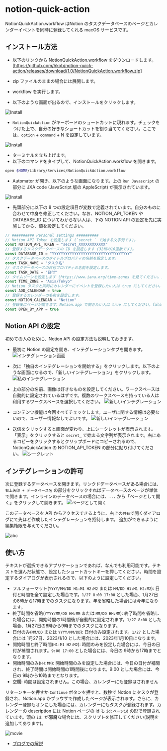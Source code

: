 # notion-quick-action

NotionQuickAction.workflow はNotion のタスクデータベースのページとカレンダーイベントを同時に登録してくれる macOS サービスです。

## インストール方法

- 以下のリンクから NotionQuickAction.workflow をダウンロードします。
[https://github.com/hkob/notion-quick-action/releases/download/1.0/NotionQuickAction.workflow.zip]

- zip ファイルのままの場合には展開します。
- workflow を実行します。
- 以下のような画面が出るので、インストールをクリックします。

![Install](QuickActionInstaller-J.png)

- `NotionQuickAction` がキーボードのショートカットに現れます。チェックをつけた上で、自分の好きなショートカットを割り当ててください。ここでは、`option` + `command` + N を設定しています。

![Install](Service-J.png)

- ターミナルを立ち上げます。
- 以下のコマンドをタイプして、NotionQuickAction.workflow を開きます。

```sh
open $HOME/Library/Services/NotionQuickAction.workflow
```

- Automator が開き、以下のような画面になります。上の `Run Javascript` の部分に JXA code (JavaScript 版の AppleScript) が表示されています。

![Install](Automator-J.png)

- 先頭部分に以下の 8 つの設定項目が変数で定義されています。自分のものに合わせて中身を修正してください。なお、NOTION_API_TOKEN や DATABASE_ID についてわからない人は、下の NOTION API の設定を先に実施してから、値を設定してください。

```Javascript
// ########## Personal settings ##########
// Notion API Token を設定します (`secret_` で始まる文字列です)。
const NOTION_API_TOKEN = "secret_XXXXXXXXXXXX"
// 登録するタスクデータベースの ID を設定します (32桁の16進数です)。
const DATABASE_ID = "YYYYYYYYYYYYYYYYYYYYYYYYYYYYYYYYYYY"
// タスクデータベースのタイトルプロパティの名前を設定します。
const TASK_NAME = "タスク名"
// タスクデータベースの日付プロパティの名前を設定します。
const TASK_DATE = "日付"
// タイムゾーンを設定します (https://www.iana.org/time-zones を見てください。日本の人はこのままでいいです)。
const TIME_ZONE = "Asia/Tokyo"
// Notion タスクと同時にカレンダーにイベントを登録したい人は true にしてください。したくない人は false にします。
const ADD_CALENDAR = true
// 登録するカレンダーの名前を設定します。
const NOTION_CALENDAR = "Notion"
// 登録後にページが開きます。Notion.app で開きたい人は true にしてください。false にするとデフォルトブラウザで開きます。
const OPEN_BY_APP = true
```

## Notion API の設定

初めての人のために、Notion API の設定方法も説明しておきます。

- 最初に Notion の設定を開き、インテグレーションタブを開きます。
![インテグレーション画面](Integration-J.png)

- 次に「独自のインテグレーションを開始する」をクリックします。以下のような画面になるので、「新しいインテグレーション」をクリックします。
![私のインテグレーション](myIntegration-J.png)

- 上の部分の名前、画像は好きなものを設定してください。ワークスペースは自動的に設定されているはずです。複数のワークスペースを持っている人は利用するワークスペースを選択してください。
![新しいインテグレーション](newIntegration0-J.png)

- コンテンツ機能は今回すべてチェックします。ユーザに関する情報は必要ないので、ユーザー情報なしでよいです。
![新しいインテグレーション](newIntegration1-J.png)

- 送信をクリックすると画面が変わり、上にシークレットが表示されます。「表示」をクリックすると `secret_` で始まる文字列が表示されます。右にあるコピーをクリックするとクリップボードにコピーされるので、NotionQuickAction の NOTION_API_TOKEN の部分に貼り付けてください。
![シークレット](secret-J.png)

## インテグレーションの許可

次に登録するデータベースを開きます。リンクドデータベースがある場合には、`右上矢印 + データベース名` の部分をクリックすればデータベースのページが単体で開きます。インラインのデータベースの場合には、`...` から「ページとして開く」をクリックして開きます。
![ページとして開く](openAsPage-J.png)

このデータベースを API からアクセスできるように、右上の`共有`で開くダイアログにて先ほど作成したインテグレーションを招待します。
追加ができるように編集権限を与えてください。

![abc](ShareForIntegration-J.png)

## 使い方

テキストが選択できるアプリケーションであれば、なんでも利用可能です。テキストを選んだ状態で、設定したショートカットキーを押してください。時間を設定するダイアログが表示されるので、以下のように設定してください。

- フルフォーマット(`YYYY/MM/DD H1:M1 H2:M2` または `MM/DD H1:M1 H2:M2`): 日付と時間を全て設定した場合です。`1/27 8:00 17:00` とした場合、1月27日の8時から17時までのタスクになります。年を省略した場合には今年になります。
- 終了時間を省略(`YYYY/MM/DD HH:MM` または `MM/DD HH:MM`): 終了時間を省略した場合には、開始時間の1時間後が自動的に設定されます。`1/27 8:00` とした場合、1月27日の8時から9時までのタスクになります。
- 日付のみ(`MM/DD` または `YYYY/MM/DD`): 日付のみ設定されます。`1/27` とした場合には 1月27日、2023/1/10 とした場合には、2023年1月10日になります。
- 開始時間と終了時間(`H1:M1 H2:M2`): 時間のみを設定した場合には、今日の日付が補間されます。`9:00 17:00` とした場合には、今日の 9時から17時までとなります。
- 開始時間のみ(`HH:MM`): 開始時間のみを設定した場合には、今日の日付が補間され、終了時間は開始時間の1時間後になります。9:00 とした場合には、今日の 9時から10時までとなります。
- 空欄: 時間は設定されません。この場合、カレンダーにも登録はされません

リターンキーを押すか `Continue` ボタンを押すと、数秒で Notion にタスクが登録され、Notion.app かブラウザで作成したページが表示されます。さらに、カレンダー登録もオンにした場合には、カレンダーにもタスクが登録されます。カレンダーの description には Notion ページの id も `id:ページid` の形で登録されています。頭の `id:` が邪魔な場合には、スクリプトを修正してください(説明を追加してあります)。

![movie](NotionQuickAction.gif)

- [ブログでの解説](https://hkob.hatenablog.com/entry/2022/01/08/130000)

